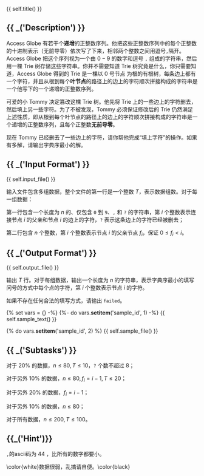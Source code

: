 {{ self.title() }}

## {{ _('Description') }}

Access Globe 有若干个**递增**的正整数序列。他把这些正整数序列中的每个正整数的十进制表示（无前导零）依次写了下来，相邻两个整数之间用逗号`,`隔开。Access Globe 把这个序列视为一个由 $0-9$ 的数字和逗号 `,` 组成的字符串，然后用一棵 Trie 树存储这些字符串。你并不需要知道 Trie 树究竟是什么，你只需要知道，Access Globe 得到的 Trie 是一棵以 0 号节点 为根的有根树，每条边上都有一个字符，并且从根到每个**叶节点**的路径上的边上的字符顺次拼接构成的字符串是一个他写下的一个递增的正整数序列。

可爱的小 Tommy 决定篡改这棵 Trie 树。他先将 Trie 上的一些边上的字符删去，然后填上另一些字符。为了不被发现，Tommy 必须保证修改后的 Trie 仍然满足上述性质，即从根到每个叶节点的路径上的边上的字符顺次拼接构成的字符串是一个递增的正整数序列，且每个正整数**无前导零**。

现在 Tommy 已经删去了一些边上的字符，请你帮他完成“填上字符”的操作。如果有多解，请输出字典序最小的解。

## {{ _('Input Format') }}

{{ self.input_file() }}

输入文件包含多组数据，整个文件的第一行是一个整数 $T$，表示数据组数。对于每一组数据：

第一行包含一个长度为 $n$ 的、仅包含 `0` 到 `9`、`,` 和 `?` 的字符串，第 $i$ 个整数表示连接节点 $i$ 的父亲和节点 $i$ 的边上的字符，`?` 表示这条边上的字符已经被删去；

第二行包含 $n$ 个整数，第 $i$ 个整数表示节点 $i$ 的父亲节点 $f_i$，保证 $0\le f_i < i$。

## {{ _('Output Format') }}

{{ self.output_file() }}

输出 $T$ 行。对于每组数据，输出一个长度为 $n$ 的字符串，表示字典序最小的填写问号的方式中每个点的字符，第 $i$ 个整数表示节点 $i$ 的字符。

如果不存在任何合法的填写方式，请输出 `failed`。

{% set vars = {} -%}
{%- do vars.__setitem__('sample_id', 1) -%}
{{ self.sample_text() }}


{% do vars.__setitem__('sample_id', 2) %}
{{ self.sample_file() }}


## {{ _('Subtasks') }}

对于 $20\%$ 的数据，$n\le 80,T\le 10$，`?` 个数不超过 8；

对于另外 $10\%$ 的数据，$n\le 80, f_i = i - 1,T\le 20$；

对于另外 $20\%$ 的数据，$f_i = i-1$；

对于另外 $10\%$ 的数据，$n\le 80$；

对于所有数据，$n\le 200,T\le 100$。

## {{_('Hint')}}

`,`的ascii码为 $44$ ，比所有的数字都要小。

\color{white}数据很弱，乱搞请自便。\color{black}

